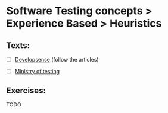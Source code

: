 # Software Testing concepts > Experience Based > Heuristics

## Texts:

- [ ] [Developsense](https://www.developsense.com/blog/2012/04/heuristics-for-understanding-heuristics/) (follow the articles)
- [ ] [Ministry of testing](https://www.ministryoftesting.com/dojo/lessons/software-testing-heuristics-mind-the-gap)


## Exercises:

TODO
